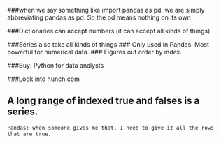 ###when we say something like import pandas as pd, we are simply abbreviating pandas as pd. So the pd means nothing on its own

###Dictionaries can accept numbers (it can accept all kinds of things)

###Series also take all kinds of things
	### Only used in Pandas. Most powerful for numerical data.
	### Figures out order by index.
	
###Buy: Python for data analysts

###Look into hunch.com

## A long range of indexed true and falses is a series.
	Pandas: when someone gives me that, I need to give it all the rows that are true.


